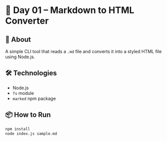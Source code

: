 # 📘 Day 01 – Markdown to HTML Converter

## 🚀 About
A simple CLI tool that reads a `.md` file and converts it into a styled HTML file using Node.js.

## 🛠️ Technologies
- Node.js
- `fs` module
- `marked` npm package

## 📦 How to Run

```bash
npm install
node index.js sample.md
